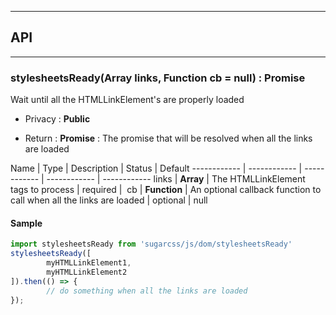 


-----------------------------
## API
-----------------------------

### stylesheetsReady(Array<HTMLLinkElement> links, Function cb = null) : Promise
Wait until all the HTMLLinkElement's are properly loaded

- Privacy : **Public**

- Return : **Promise** : The promise that will be resolved when all the links are loaded

Name | Type | Description | Status | Default
------------ | ------------ | ------------ | ------------ | ------------
links | **Array<HTMLLinkElement>** | The HTMLLinkElement tags to process | required | 
cb | **Function** | An optional callback function to call when all the links are loaded | optional | null


#### Sample
```js
import stylesheetsReady from 'sugarcss/js/dom/stylesheetsReady'
stylesheetsReady([
		myHTMLLinkElement1,
		myHTMLLinkElement2
]).then(() => {
		// do something when all the links are loaded
});

```


